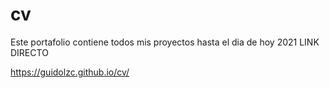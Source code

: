# cv


Este portafolio contiene todos mis proyectos hasta el dia de hoy 2021
LINK DIRECTO 

https://guidolzc.github.io/cv/
